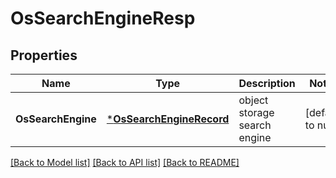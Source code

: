 # OsSearchEngineResp

## Properties
Name | Type | Description | Notes
------------ | ------------- | ------------- | -------------
**OsSearchEngine** | [***OsSearchEngineRecord**](OSSearchEngineRecord.md) | object storage search engine | [default to null]

[[Back to Model list]](../README.md#documentation-for-models) [[Back to API list]](../README.md#documentation-for-api-endpoints) [[Back to README]](../README.md)


